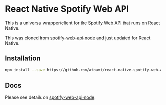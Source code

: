 React Native Spotify Web API
==================

This is a universal wrapper/client for the [Spotify Web API](https://developer.spotify.com/web-api/) that runs on React Native.

This was cloned from [spotify-web-api-node](https://github.com/thelinmichael/spotify-web-api-node) and just updated for React Native.

## Installation

```sh
npm install --save https://github.com/atoami/react-native-spotify-web-api.git#master
```

## Docs
Please see details on [spotify-web-api-node](https://github.com/thelinmichael/spotify-web-api-node).
